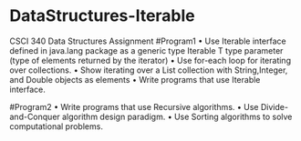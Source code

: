 # DataStructures-Iterable
CSCI 340 Data Structures Assignment
#Program1
• Use Iterable interface defined in java.lang package as a generic type Iterable<T> T type parameter (type of elements returned by the iterator)
• Use for-each loop for iterating over collections.
• Show iterating over a List collection with String,Integer, and Double objects as elements
• Write programs that use Iterable interface.

#Program2
• Write programs that use Recursive algorithms.
• Use Divide-and-Conquer algorithm design paradigm.
• Use Sorting algorithms to solve computational problems.
